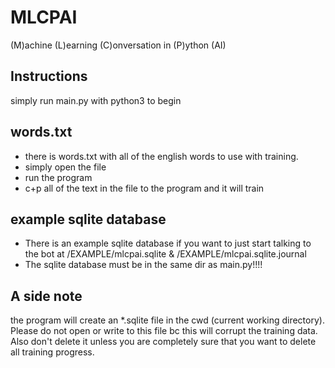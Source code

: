 # MLCPAI
(M)achine (L)earning (C)onversation in (P)ython (AI)

## Instructions
simply run main.py with python3 to begin

## words.txt
* there is words.txt with all of the english words to use with training.
* simply open the file
* run the program
* c+p all of the text in the file to the program and it will train

## example sqlite database
* There is an example sqlite database if you want to just start talking to the bot at /EXAMPLE/mlcpai.sqlite & /EXAMPLE/mlcpai.sqlite.journal
* The sqlite database must be in the same dir as main.py!!!!

## A side note
the program will create an *.sqlite file in the cwd (current working directory). Please do not open or write to this file bc this will corrupt the training data. Also don't delete it unless you are completely sure that you want to delete all training progress.
